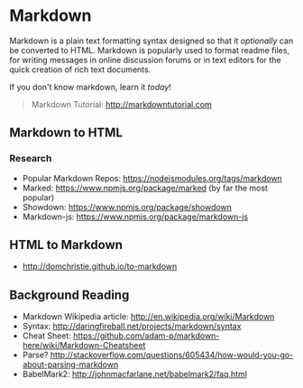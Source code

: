 # Markdown

Markdown is a plain text formatting syntax
designed so that it *optionally* can be converted
to HTML.
Markdown is popularly used to format readme files,
for writing messages in online discussion forums
or in text editors for the quick creation of
rich text documents.


If you don't know markdown, learn it *today*!
> Markdown Tutorial: http://markdowntutorial.com


## Markdown to HTML

### Research

- Popular Markdown Repos: https://nodejsmodules.org/tags/markdown
- Marked: https://www.npmjs.org/package/marked (by far the most popular)
- Showdown: https://www.npmjs.org/package/showdown
- Markdown-js: https://www.npmjs.org/package/markdown-js

## HTML to Markdown

- http://domchristie.github.io/to-markdown

## Background Reading

- Markdown Wikipedia article: http://en.wikipedia.org/wiki/Markdown
- Syntax: http://daringfireball.net/projects/markdown/syntax
- Cheat Sheet: https://github.com/adam-p/markdown-here/wiki/Markdown-Cheatsheet
- Parse? http://stackoverflow.com/questions/605434/how-would-you-go-about-parsing-markdown
- BabelMark2: http://johnmacfarlane.net/babelmark2/faq.html
